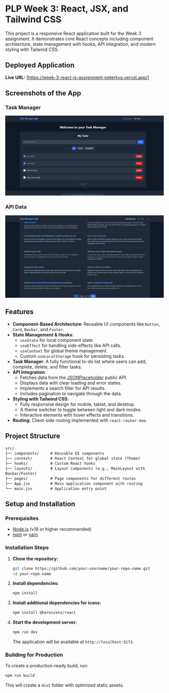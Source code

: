 # PLP Week 3: React, JSX, and Tailwind CSS

This project is a responsive React application built for the Week 3 assignment. It demonstrates core React concepts including component architecture, state management with hooks, API integration, and modern styling with Tailwind CSS.

## Deployed Application

**Live URL:** [https://week-3-react-js-assignment-peterkya.vercel.app/]

## Screenshots of the App

### Task Manager


![Task Manager Page](task-manager-screenshot.png)

### API Data

![API Data Page](api-data-screenshot.png)

## Features

- **Component-Based Architecture**: Reusable UI components like `Button`, `Card`, `Navbar`, and `Footer`.
- **State Management & Hooks**:
  - `useState` for local component state.
  - `useEffect` for handling side-effects like API calls.
  - `useContext` for global theme management.
  - Custom `useLocalStorage` hook for persisting tasks.
- **Task Manager**: A fully functional to-do list where users can add, complete, delete, and filter tasks.
- **API Integration**:
  - Fetches data from the [JSONPlaceholder](https://jsonplaceholder.typicode.com/) public API.
  - Displays data with clear loading and error states.
  - Implements a search filter for API results.
  - Includes pagination to navigate through the data.
- **Styling with Tailwind CSS**:
  - Fully responsive design for mobile, tablet, and desktop.
  - A theme switcher to toggle between light and dark modes.
  - Interactive elements with hover effects and transitions.
- **Routing**: Client-side routing implemented with `react-router-dom`.

## Project Structure

```
src/
├── components/     # Reusable UI components
├── context/        # React Context for global state (Theme)
├── hooks/          # Custom React hooks
├── layouts/        # Layout components (e.g., MainLayout with Navbar/Footer)
├── pages/          # Page components for different routes
├── App.jsx         # Main application component with routing
└── main.jsx        # Application entry point
```

## Setup and Installation

### Prerequisites

- [Node.js](https://nodejs.org/) (v18 or higher recommended)
- [npm](https://www.npmjs.com/) or [yarn](https://yarnpkg.com/)

### Installation Steps

1.  **Clone the repository:**

    ```bash
    git clone https://github.com/your-username/your-repo-name.git
    cd your-repo-name
    ```

2.  **Install dependencies:**

    ```bash
    npm install
    ```

3.  **Install additional dependencies for icons:**

    ```bash
    npm install @heroicons/react
    ```

4.  **Start the development server:**

    ```bash
    npm run dev
    ```

    The application will be available at `http://localhost:5173`.

### Building for Production

To create a production-ready build, run:

```bash
npm run build
```

This will create a `dist` folder with optimized static assets.

